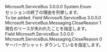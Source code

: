 <Type Name="CloseReason" FullName="Microsoft.ServiceBus.Messaging.CloseReason">
  <TypeSignature Language="C#" Value="public enum CloseReason" />
  <TypeSignature Language="ILAsm" Value=".class public auto ansi sealed CloseReason extends System.Enum" />
  <TypeSignature Language="DocId" Value="T:Microsoft.ServiceBus.Messaging.CloseReason" />
  <TypeSignature Language="VB.NET" Value="Public Enum CloseReason" />
  <TypeSignature Language="F#" Value="type CloseReason = " />
  <AssemblyInfo>
    <AssemblyName>Microsoft.ServiceBus</AssemblyName>
    <AssemblyVersion>3.0.0.0</AssemblyVersion>
  </AssemblyInfo>
  <Base>
    <BaseTypeName>System.Enum</BaseTypeName>
  </Base>
  <Docs>
    <summary>セッションの終了の理由を列挙します。</summary>
    <remarks>To be added.</remarks>
  </Docs>
  <Members>
    <Member MemberName="LeaseLost">
      <MemberSignature Language="C#" Value="LeaseLost" />
      <MemberSignature Language="ILAsm" Value=".field public static literal valuetype Microsoft.ServiceBus.Messaging.CloseReason LeaseLost = int32(1)" />
      <MemberSignature Language="DocId" Value="F:Microsoft.ServiceBus.Messaging.CloseReason.LeaseLost" />
      <MemberSignature Language="VB.NET" Value="LeaseLost" />
      <MemberSignature Language="F#" Value="LeaseLost = 1" Usage="Microsoft.ServiceBus.Messaging.CloseReason.LeaseLost" />
      <MemberType>Field</MemberType>
      <AssemblyInfo>
        <AssemblyName>Microsoft.ServiceBus</AssemblyName>
        <AssemblyVersion>3.0.0.0</AssemblyVersion>
      </AssemblyInfo>
      <ReturnValue>
        <ReturnType>Microsoft.ServiceBus.Messaging.CloseReason</ReturnType>
      </ReturnValue>
      <MemberValue>1</MemberValue>
      <Docs>
        <summary>現在のリースが失われたことを指定します。</summary>
      </Docs>
    </Member>
    <Member MemberName="Shutdown">
      <MemberSignature Language="C#" Value="Shutdown" />
      <MemberSignature Language="ILAsm" Value=".field public static literal valuetype Microsoft.ServiceBus.Messaging.CloseReason Shutdown = int32(0)" />
      <MemberSignature Language="DocId" Value="F:Microsoft.ServiceBus.Messaging.CloseReason.Shutdown" />
      <MemberSignature Language="VB.NET" Value="Shutdown" />
      <MemberSignature Language="F#" Value="Shutdown = 0" Usage="Microsoft.ServiceBus.Messaging.CloseReason.Shutdown" />
      <MemberType>Field</MemberType>
      <AssemblyInfo>
        <AssemblyName>Microsoft.ServiceBus</AssemblyName>
        <AssemblyVersion>3.0.0.0</AssemblyVersion>
      </AssemblyInfo>
      <ReturnValue>
        <ReturnType>Microsoft.ServiceBus.Messaging.CloseReason</ReturnType>
      </ReturnValue>
      <MemberValue>0</MemberValue>
      <Docs>
        <summary>サーバーがシャット ダウンしているを指定します。</summary>
      </Docs>
    </Member>
  </Members>
</Type>
